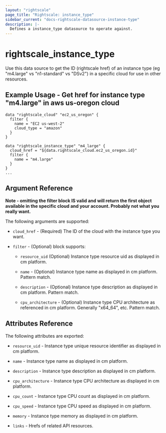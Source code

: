 ```yaml
---
layout: "rightscale"
page_title: "Rightscale: instance_type"
sidebar_current: "docs-rightscale-datasource-instance-type"
description: |-
  Defines a instance_type datasource to operate against.
---
```


# rightscale_instance_type

Use this data source to get the ID (rightscale href) of an instance type (eg "m4.large" vs "n1-standard" vs "DSv2") in a specific cloud for use in other resources.

## Example Usage - Get href for instance type "m4.large" in aws us-oregon cloud

```hcl
data "rightscale_cloud" "ec2_us_oregon" {
  filter {
    name = "EC2 us-west-2"
    cloud_type = "amazon"
  }
}

data "rightscale_instance_type" "m4_large" {
  cloud_href = "${data.rightscale_cloud.ec2_us_oregon.id}"
  filter {
    name = "m4.large"
  }
}
...
```

## Argument Reference

**Note - omitting the filter block IS valid and will return the first object available in the specific cloud and your account.  Probably not what you really want.**

The following arguments are supported:

* `cloud_href` - (Required) The ID of the cloud with the instance type you want.

* `filter` - (Optional) block supports:

  * `resource_uid` (Optional) Instance type resource uid as displayed in cm platform.

  * `name` - (Optional) Instance type name as displayed in cm platform.  Pattern match.

  * `description` - (Optional) Instance type description as displayed in cm platform.  Pattern match.

  * `cpu_architecture` - (Optional) Instance type CPU architecture as referenced in cm platform.  Generally "x64_64", etc.  Pattern match.

## Attributes Reference

The following attributes are exported:

* `resource_uid` - Instance type unique resource identifier as displayed in cm platform.

* `name` - Instance type name as displayed in cm platform.

* `description` - Instance type description as displayed in cm platform.

* `cpu_architecture` - Instance type CPU architecture as displayed in cm platform.

* `cpu_count` - Instance type CPU count as displayed in cm platform.

* `cpu_speed` - Instance type CPU speed as displayed in cm platform.

* `memory` - Instance type memory as displayed in cm platform.

* `links` - Hrefs of related API resources.